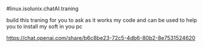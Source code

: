 #linux.isolunix.chatAI.traning

build this traning for you to ask as it works my code and can be used to help you to install my soft in you pc

https://chat.openai.com/share/b6c8be23-72c5-4db6-80b2-8e7531524620



